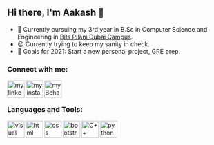 ## Hi there, I'm Aakash 👋
- 📕 Currently pursuing my 3rd year in B.Sc in Computer Science and Engineering in [Bits Pilani Dubai Campus](https://www.bits-pilani.ac.in/Dubai/index.aspx).
- 😣 Currently trying to keep my sanity in check.
- 🥅 Goals for 2021: Start a new personal project, GRE prep.

### Connect with me:
[<img align="left" width="40" src="https://user-images.githubusercontent.com/56875895/163595849-ff3c04be-c14c-4f5b-8a11-ae5b8e0f0020.png" alt="my linkedin">](www.linkedin.com/in/aakash-sai-215812179) 
[<img align="left" width="40" src="https://user-images.githubusercontent.com/56875895/163595774-c3180d4f-e3d9-4363-8969-24375299fd31.png" alt="my instagram">](https://www.instagram.com/utd.fanboy/?hl=en)
[<img align="left" width="40" src="https://user-images.githubusercontent.com/56875895/163596013-d80eeee9-3336-40fc-a348-1bdf1cf033d0.png" alt="my Behance">](https://www.behance.net/aakashunnam)
<br />
<br />

### Languages and Tools:
<img align="left" width="40" src="https://user-images.githubusercontent.com/56875895/163599036-950d3196-cf1f-4ecc-9380-88d8ef16e5dd.png" alt="visual studio code">
<img align="left" width="40" src="https://user-images.githubusercontent.com/56875895/163599030-82558cbf-1e66-4ad8-8198-e371c3bf94e6.png" alt="html">
<img align="left" width="40" src="https://user-images.githubusercontent.com/56875895/163599028-63635b1d-2608-417e-a27c-3a8ede778e11.png" alt="css">
<img align="left" width="40" src="https://user-images.githubusercontent.com/56875895/163599023-c9346bb0-f3e5-4761-b368-a343289ed5bd.png" alt="bootstrap">
<img align="left" width="40" src="https://user-images.githubusercontent.com/56875895/163599021-f43854ab-fafd-44f4-b17d-8186956bdaa4.png" alt="C++">
<img align="left" width="40" src="https://user-images.githubusercontent.com/56875895/163599016-c594578a-757b-4dd9-b5b5-b1866dbf8356.png" alt="python">
<br />
<br />
